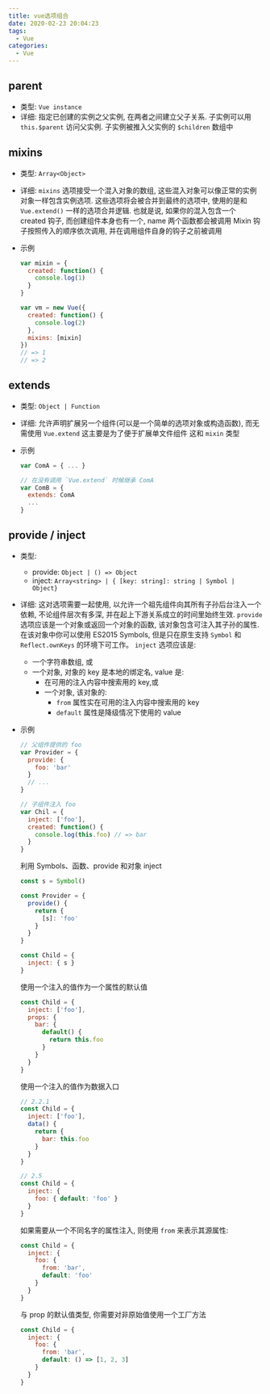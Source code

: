```yaml
---
title: vue选项组合
date: 2020-02-23 20:04:23
tags:
  - Vue
categories:
  - Vue
---
```


## parent

- 类型: `Vue instance`
- 详细:
  指定已创建的实例之父实例, 在两者之间建立父子关系. 子实例可以用 `this.$parent` 访问父实例. 子实例被推入父实例的 `$children` 数组中

## mixins

- 类型: `Array<Object>`
- 详细:
  `mixins` 选项接受一个混入对象的数组, 这些混入对象可以像正常的实例对象一样包含实例选项. 这些选项将会被合并到最终的选项中, 使用的是和 `Vue.extend()` 一样的选项合并逻辑. 也就是说, 如果你的混入包含一个 created 钩子, 而创建组件本身也有一个, name 两个函数都会被调用
  Mixin 钩子按照传入的顺序依次调用, 并在调用组件自身的钩子之前被调用
- 示例

  ```js
  var mixin = {
    created: function() {
      console.log(1)
    }
  }

  var vm = new Vue({
    created: function() {
      console.log(2)
    },
    mixins: [mixin]
  })
  // => 1
  // => 2
  ```

## extends

- 类型: `Object | Function`
- 详细:
  允许声明扩展另一个组件(可以是一个简单的选项对象或构造函数), 而无需使用 `Vue.extend`
  这主要是为了便于扩展单文件组件
  这和 `mixin` 类型
- 示例

  ```js
  var ComA = { ... }

  // 在没有调用 `Vue.extend` 时候继承 ComA
  var ComB = {
    extends: ComA
    ...
  }
  ```

## provide / inject

- 类型:
  - provide: `Object | () => Object`
  - inject: `Array<string> | { [key: string]: string | Symbol | Object}`
- 详细:
  这对选项需要一起使用, 以允许一个祖先组件向其所有子孙后台注入一个依赖, 不论组件层次有多深, 并在起上下游关系成立的时间里始终生效.
  `provide` 选项应该是一个对象或返回一个对象的函数, 该对象包含可注入其子孙的属性. 在该对象中你可以使用 ES2015 Symbols, 但是只在原生支持 `Symbol` 和 `Reflect.ownKeys` 的环境下可工作。
  `inject` 选项应该是:
  - 一个字符串数组, 或
  - 一个对象, 对象的 key 是本地的绑定名, value 是:
    - 在可用的注入内容中搜索用的 key,或
    - 一个对象, 该对象的:
      - `from` 属性实在可用的注入内容中搜索用的 key
      - `default` 属性是降级情况下使用的 value
- 示例

  ```js
  // 父组件提供的 foo
  var Provider = {
    provide: {
      foo: 'bar'
    }
    // ...
  }

  // 子组件注入 foo
  var Chil = {
    inject: ['foo'],
    created: function() {
      console.log(this.foo) // => bar
    }
  }
  ```

  利用 Symbols、函数、provide 和对象 inject

  ```js
  const s = Symbol()

  const Provider = {
    provide() {
      return {
        [s]: 'foo'
      }
    }
  }

  const Child = {
    inject: { s }
  }
  ```

  使用一个注入的值作为一个属性的默认值

  ```js
  const Child = {
    inject: ['foo'],
    props: {
      bar: {
        default() {
          return this.foo
        }
      }
    }
  }
  ```

  使用一个注入的值作为数据入口

  ```js
  // 2.2.1
  const Child = {
    inject: ['foo'],
    data() {
      return {
        bar: this.foo
      }
    }
  }

  // 2.5
  const Child = {
    inject: {
      foo: { default: 'foo' }
    }
  }
  ```

  如果需要从一个不同名字的属性注入, 则使用 `from` 来表示其源属性:

  ```js
  const Child = {
    inject: {
      foo: {
        from: 'bar',
        default: 'foo'
      }
    }
  }
  ```

  与 prop 的默认值类型, 你需要对非原始值使用一个工厂方法

  ```js
  const Child = {
    inject: {
      foo: {
        from: 'bar',
        default: () => [1, 2, 3]
      }
    }
  }
  ```
